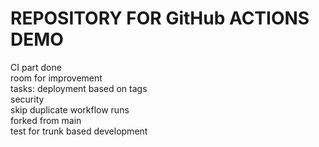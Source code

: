 # REPOSITORY FOR GitHub ACTIONS DEMO</br>
CI part done </br>
room for improvement</br>
tasks: deployment based on tags</br>
security </br>
skip duplicate workflow runs </br>
forked from main</br>
test for trunk based development
